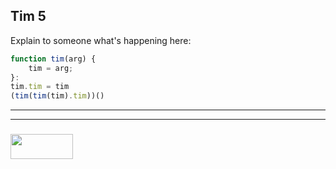 ## Tim 5

Explain to someone what's happening here:

```js
function tim(arg) {
	tim = arg;
}:
tim.tim = tim
(tim(tim(tim).tim))()
```

___
___
### <a href="http://elewa.education/blog" target="_blank"><img src="https://user-images.githubusercontent.com/18554853/34921062-506450ae-f97d-11e7-875f-6feeb26ad72d.png" width="100" height="40"/></a>